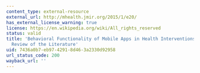 ```yaml
---
content_type: external-resource
external_url: http://mhealth.jmir.org/2015/1/e20/
has_external_license_warning: true
license: https://en.wikipedia.org/wiki/All_rights_reserved
status: valid
title: 'Behavioral Functionality of Mobile Apps in Health Interventions: A Systematic
  Review of the Literature'
uid: 7436a0b7-eb97-4291-8d46-3a2330d92958
url_status_code: 200
wayback_url: ''
---
```

